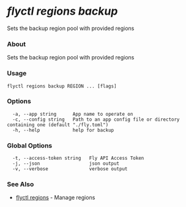 # _flyctl regions backup_

Sets the backup region pool with provided regions

### About

Sets the backup region pool with provided regions

### Usage
```
flyctl regions backup REGION ... [flags]
```

### Options

```
  -a, --app string      App name to operate on
  -c, --config string   Path to an app config file or directory containing one (default "./fly.toml")
  -h, --help            help for backup
```

### Global Options

```
  -t, --access-token string   Fly API Access Token
  -j, --json                  json output
  -v, --verbose               verbose output
```

### See Also

* [flyctl regions](/docs/flyctl/regions/)	 - Manage regions

